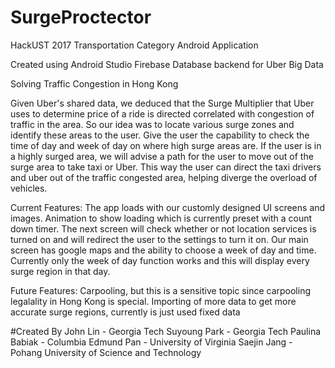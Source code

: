 # SurgeProctector

HackUST 2017 Transportation Category
Android Application

Created using Android Studio
Firebase Database backend for Uber Big Data 

Solving Traffic Congestion in Hong Kong

Given Uber's shared data, we deduced that the Surge Multiplier that Uber uses to determine 
price of a ride is directed correlated with congestion of traffic in the area. So our idea was to 
locate various surge zones and identify these areas to the user. Give the user the capability to check the time
of day and week of day on where high surge areas are. If the user is in a highly surged area, we will advise a path for the
user to move out of the surge area to take taxi or Uber. This way the user can direct the taxi drivers and uber out of the traffic
congested area, helping diverge the overload of vehicles.

Current Features:
The app loads with our customly designed UI screens and images. Animation to show loading which is currently preset with a count
down timer. The next screen will check whether or not location services is turned on and will redirect the user to the settings to turn it on.
Our main screen has google maps and the ability to choose a week of day and time. Currently only the week of day function works and this will 
display every surge region in that day.

Future Features:
Carpooling, but this is a sensitive topic since carpooling legalality in Hong Kong is special.
Importing of more data to get more accurate surge regions, currently is just used fixed data


#Created By
John Lin - Georgia Tech
Suyoung Park - Georgia Tech
Paulina Babiak - Columbia
Edmund Pan - University of Virginia
Saejin Jang - Pohang University of Science and Technology

